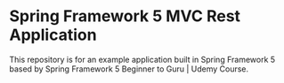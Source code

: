 # Spring Framework 5 MVC Rest Application

This repository is for an example application built in Spring Framework 5 based by Spring Framework 5 Beginner to Guru | Udemy Course. 
